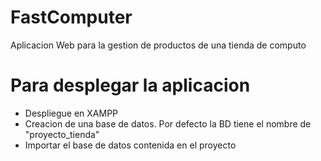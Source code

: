 # FastComputer
Aplicacion Web para la gestion de productos de una tienda de computo
# Para desplegar la aplicacion

  - Despliegue en XAMPP
  - Creacion de una base de datos. Por defecto la BD tiene el nombre de "proyecto_tienda"
  - Importar el base de datos contenida en el proyecto
